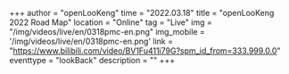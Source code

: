 ﻿+++
author = "openLooKeng"
time = "2022.03.18" 
title = "openLooKeng 2022 Road Map" 
location = "Online" 
tag = "Live"
img = "/img/videos/live/en/0318pmc-en.png" 
img_mobile = '/img/videos/live/en/0318pmc-en.png'
link = "https://www.bilibili.com/video/BV1Fu411i79G?spm_id_from=333.999.0.0"
eventtype = "lookBack"
description = ""
+++

